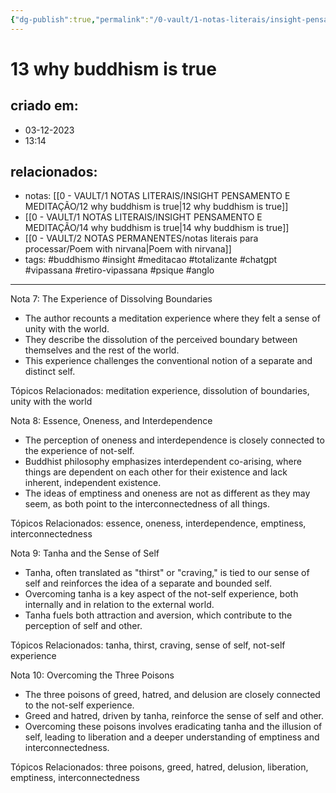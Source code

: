 ```yaml
---
{"dg-publish":true,"permalink":"/0-vault/1-notas-literais/insight-pensamento-e-meditacao/13-why-buddhism-is-true/","tags":["buddhismo","insight","meditacao","totalizante","chatgpt","vipassana","retiro-vipassana","psique","anglo"],"dgHomeLink":true,"dgShowLocalGraph":true,"dgShowFileTree":true,"dgEnableSearch":true,"noteIcon":""}
---
```


# 13 why buddhism is true

## criado em: 
- 03-12-2023
- 13:14
## relacionados:
- notas: [[0 - VAULT/1 NOTAS LITERAIS/INSIGHT PENSAMENTO E MEDITAÇÃO/12 why buddhism is true\|12 why buddhism is true]]
- [[0 - VAULT/1 NOTAS LITERAIS/INSIGHT PENSAMENTO E MEDITAÇÃO/14 why buddhism is true\|14 why buddhism is true]]
- [[0 - VAULT/2 NOTAS PERMANENTES/notas literais para processar/Poem with nirvana\|Poem with nirvana]]
- tags: #buddhismo #insight #meditacao #totalizante #chatgpt #vipassana  #retiro-vipassana #psique #anglo 
---

Nota 7: The Experience of Dissolving Boundaries

- The author recounts a meditation experience where they felt a sense of unity with the world.
- They describe the dissolution of the perceived boundary between themselves and the rest of the world.
- This experience challenges the conventional notion of a separate and distinct self.

Tópicos Relacionados: meditation experience, dissolution of boundaries, unity with the world

Nota 8: Essence, Oneness, and Interdependence

- The perception of oneness and interdependence is closely connected to the experience of not-self.
- Buddhist philosophy emphasizes interdependent co-arising, where things are dependent on each other for their existence and lack inherent, independent existence.
- The ideas of emptiness and oneness are not as different as they may seem, as both point to the interconnectedness of all things.

Tópicos Relacionados: essence, oneness, interdependence, emptiness, interconnectedness

Nota 9: Tanha and the Sense of Self

- Tanha, often translated as "thirst" or "craving," is tied to our sense of self and reinforces the idea of a separate and bounded self.
- Overcoming tanha is a key aspect of the not-self experience, both internally and in relation to the external world.
- Tanha fuels both attraction and aversion, which contribute to the perception of self and other.

Tópicos Relacionados: tanha, thirst, craving, sense of self, not-self experience

Nota 10: Overcoming the Three Poisons

- The three poisons of greed, hatred, and delusion are closely connected to the not-self experience.
- Greed and hatred, driven by tanha, reinforce the sense of self and other.
- Overcoming these poisons involves eradicating tanha and the illusion of self, leading to liberation and a deeper understanding of emptiness and interconnectedness.

Tópicos Relacionados: three poisons, greed, hatred, delusion, liberation, emptiness, interconnectedness